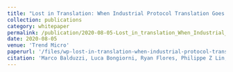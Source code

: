 ```yaml
---
title: "Lost in Translation: When Industrial Protocol Translation Goes Wrong"
collection: publications
category: whitepaper
permalink: /publication/2020-08-05-Lost_in_translation_When_Industrial_Protocol_Translation_Goes_Wrong
date: 2020-08-05
venue: 'Trend Micro'
paperurl: '/files/wp-lost-in-translation-when-industrial-protocol-translation-goes-wrong.pdf'
citation: 'Marco Balduzzi, Luca Bongiorni, Ryan Flores, Philippe Z Lin, Charles Perine, Rainer Vosseler. (2020). &quot;Lost in Translation: When Industrial Protocol Translation Goes Wrong.&quot; <i>Trend Micro</i>.'
---
```

